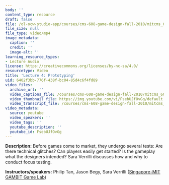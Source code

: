 ```yaml
---
body: ''
content_type: resource
draft: false
file: /ol-ocw-studio-app/courses/cms-608-game-design-fall-2010/mitcms_608f10lec04_360p_16_9.mp4
file_size: null
file_type: video/mp4
image_metadata:
  caption: ''
  credit: ''
  image-alt: ''
learning_resource_types:
- Lecture Audio
license: https://creativecommons.org/licenses/by-nc-sa/4.0/
resourcetype: Video
title: 'Lecture 4: Prototyping'
uid: 6402f3bb-776f-438f-bc04-85d4c6f4fd89
video_files:
  archive_url: ''
  video_captions_file: /courses/cms-608-game-design-fall-2010/mitcms_608f10lec04_captions.vtt
  video_thumbnail_file: https://img.youtube.com/vi/FsebUJfOvGg/default.jpg
  video_transcript_file: /courses/cms-608-game-design-fall-2010/mitcms_608f10lec04_transcript.pdf
video_metadata:
  source: youtube
  video_speakers: ''
  video_tags: ''
  youtube_description: ''
  youtube_id: FsebUJfOvGg
---
```

**Description:** Before games come to market, they undergo several tests: Are there technical glitches? Can players easily get started? Is the gameplay what the designers intended? Sara Verrilli discusses how and why to conduct focus testing.

**Instructors/speakers:** Philip Tan, Jason Begy, Sara Verrilli ([Singapore-MIT GAMBIT Game Lab](http://gambit.mit.edu/))